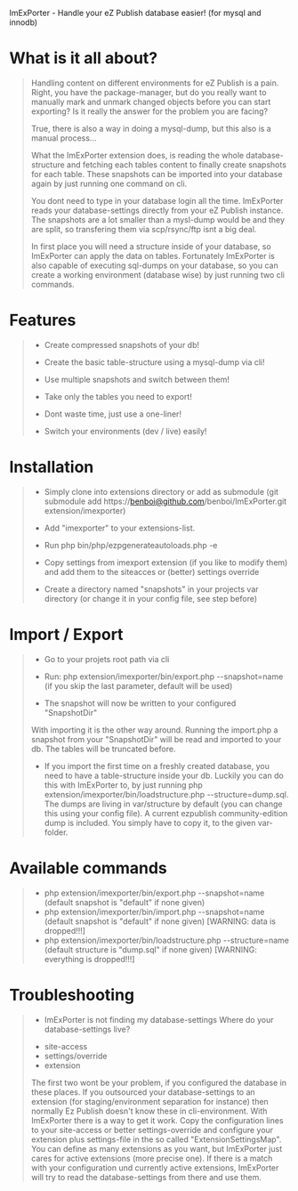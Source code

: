 ImExPorter - Handle your eZ Publish database easier! (for mysql and innodb)

# What is it all about?
> Handling content on different environments for eZ Publish is a pain. Right, you have the package-manager, but do you really want
> to manually mark and unmark changed objects before you can start exporting? Is it really the answer for the problem you are facing?
>
> True, there is also a way in doing a mysql-dump, but this also is a manual process...
>
> What the ImExPorter extension does, is reading the whole database-structure and fetching each tables content to finally create
> snapshots for each table. These snapshots can be imported into your database again by just running one command on cli.
>
> You dont need to type in your database login all the time. ImExPorter reads your database-settings directly from your eZ Publish instance.
> The snapshots are a lot smaller than a mysl-dump would be and they are split, so transfering them via scp/rsync/ftp isnt a big deal.
>
> In first place you will need a structure inside of your database, so ImExPorter can apply the data on tables. Fortunately ImExPorter is also
> capable of executing sql-dumps on your database, so you can create a working environment (database wise) by just running two cli commands.

# Features
>+ Create compressed snapshots of your db!
>
>+ Create the basic table-structure using a mysql-dump via cli!
>
>+ Use multiple snapshots and switch between them!
>
>+ Take only the tables you need to export!
>
>+ Dont waste time, just use a one-liner!
>
>+ Switch your environments (dev / live) easily!

# Installation
>+ Simply clone into extensions directory or add as submodule (git submodule add https://benboi@github.com/benboi/ImExPorter.git extension/imexporter)
>
>+ Add "imexporter" to your extensions-list.
>
>+ Run php bin/php/ezpgenerateautoloads.php -e
>
>+ Copy settings from imexport extension (if you like to modify them) and add them to the siteacces or (better) settings override
>
>+ Create a directory named "snapshots" in your projects var directory (or change it in your config file, see step before)

# Import / Export
>+ Go to your projets root path via cli
>
>+ Run: php extension/imexporter/bin/export.php --snapshot=name (if you skip the last parameter, default will be used)
>
>+ The snapshot will now be written to your configured "SnapshotDir"
>
> With importing it is the other way around. Running the import.php a snapshot from your "SnapshotDir" will be read and imported to your db. The tables will
> be truncated before.
>
>+ If you import the first time on a freshly created database, you need to have a table-structure inside your db. Luckily you can do this with ImExPorter to, by just running php extension/imexporter/bin/loadstructure.php --structure=dump.sql.
> The dumps are living in var/structure by default (you can change this using your config file). A current ezpublish community-edition dump is included. You simply have to copy it, to the given var-folder.

# Available commands
>+ php extension/imexporter/bin/export.php --snapshot=name (default snapshot is "default" if none given)
>+ php extension/imexporter/bin/import.php --snapshot=name (default snapshot is "default" if none given) [WARNING: data is dropped!!!]
>+ php extension/imexporter/bin/loadstructure.php --structure=name (default structure is "dump.sql" if none given) [WARNING: everything is dropped!!!]

# Troubleshooting
>+ ImExPorter is not finding my database-settings
>  Where do your database-settings live?
>* site-access
>* settings/override
>* extension
>
> The first two wont be your problem, if you configured the database in these places. If you outsourced your database-settings to
> an extension (for staging/environment separation for instance) then normally Ez Publish doesn't know these in cli-environment. With
> ImExPorter there is a way to get it work. Copy the configuration lines to your site-access or better settings-override
> and configure your extension plus settings-file in the so called "ExtensionSettingsMap". You can define as many extensions as you want,
> but ImExPorter just cares for active extensions (more precise one). If there is a match with your configuration und currently active
> extensions, ImExPorter will try to read the database-settings from there and use them.
